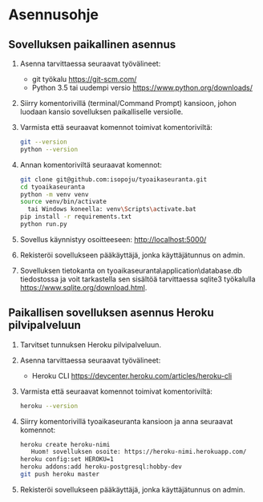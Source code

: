 # Asennusohje

## Sovelluksen paikallinen asennus

1. Asenna tarvittaessa seuraavat työvälineet:

   - git työkalu <https://git-scm.com/>
   - Python 3.5 tai uudempi versio <https://www.python.org/downloads/>

2. Siirry komentorivillä (terminal/Command Prompt) kansioon, johon luodaan kansio sovelluksen paikalliselle versiolle.

3. Varmista että seuraavat komennot toimivat komentoriviltä:

   ```bash
   git --version
   python --version
   ```

4. Annan komentoriviltä seuraavat komennot:

   ```bash
   git clone git@github.com:isopoju/tyoaikaseuranta.git
   cd tyoaikaseuranta
   python -m venv venv
   source venv/bin/activate
     tai Windows koneella: venv\Scripts\activate.bat
   pip install -r requirements.txt
   python run.py
   ```

5. Sovellus käynnistyy osoitteeseen: <http://localhost:5000/>

6. Rekisteröi sovellukseen pääkäyttäjä, jonka käyttäjätunnus on admin.

7. Sovelluksen tietokanta on tyoaikaseuranta\application\database.db tiedostossa ja voit tarkastella sen sisältöä tarvittaessa sqlite3 työkalulla <https://www.sqlite.org/download.html>.

## Paikallisen sovelluksen asennus Heroku pilvipalveluun

1. Tarvitset tunnuksen Heroku pilvipalveluun.

2. Asenna tarvittaessa seuraavat työvälineet:

   - Heroku CLI <https://devcenter.heroku.com/articles/heroku-cli>

3. Varmista että seuraavat komennot toimivat komentoriviltä:

   ```bash
   heroku --version
   ```

4. Siirry komentorivillä tyoaikaseuranta kansioon ja anna seuraavat komennot:

   ```bash
   heroku create heroku-nimi
      Huom! sovelluksen osoite: https://heroku-nimi.herokuapp.com/
   heroku config:set HEROKU=1
   heroku addons:add heroku-postgresql:hobby-dev
   git push heroku master
   ```

5. Rekisteröi sovellukseen pääkäyttäjä, jonka käyttäjätunnus on admin.
